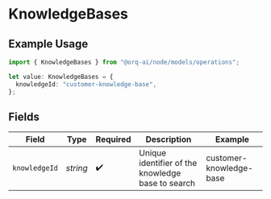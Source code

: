 # KnowledgeBases

## Example Usage

```typescript
import { KnowledgeBases } from "@orq-ai/node/models/operations";

let value: KnowledgeBases = {
  knowledgeId: "customer-knowledge-base",
};
```

## Fields

| Field                                             | Type                                              | Required                                          | Description                                       | Example                                           |
| ------------------------------------------------- | ------------------------------------------------- | ------------------------------------------------- | ------------------------------------------------- | ------------------------------------------------- |
| `knowledgeId`                                     | *string*                                          | :heavy_check_mark:                                | Unique identifier of the knowledge base to search | customer-knowledge-base                           |